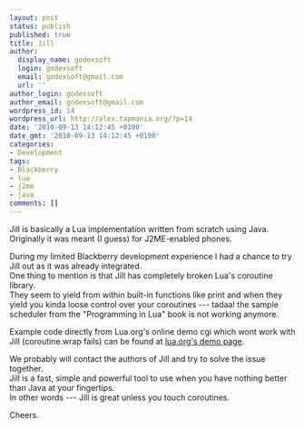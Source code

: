 ```yaml
---
layout: post
status: publish
published: true
title: Jill
author:
  display_name: godexsoft
  login: godexsoft
  email: godexsoft@gmail.com
  url: ''
author_login: godexsoft
author_email: godexsoft@gmail.com
wordpress_id: 14
wordpress_url: http://alex.tapmania.org/?p=14
date: '2010-09-13 14:12:45 +0100'
date_gmt: '2010-09-13 14:12:45 +0100'
categories:
- Development
tags:
- Blackberry
- lua
- j2me
- java
comments: []
---
```

Jill is basically a Lua implementation written from scratch using Java.  
Originally it was meant (I guess) for J2ME-enabled phones.

During my limited Blackberry development experience I had a chance to try Jill
out as it was already integrated.  
One thing to mention is that Jill has completely broken Lua's coroutine library.  
They seem to yield from within built-in functions like print and when they yield
you kinda loose control over your coroutines --- tadaa! the sample scheduler from the
"Programming in Lua" book is not working anymore.

Example code directly from Lua.org's online demo cgi which wont work with
Jill (coroutine.wrap fails) can be found at [lua.org's demo page](http://www.lua.org/cgi-bin/demo?sieve).

We probably will contact the authors of Jill and try to solve the issue together.  
Jill is a fast, simple and powerful tool to use when you have nothing better than
Java at your fingertips.  
In other words --- Jill is great unless you touch coroutines.

Cheers.
